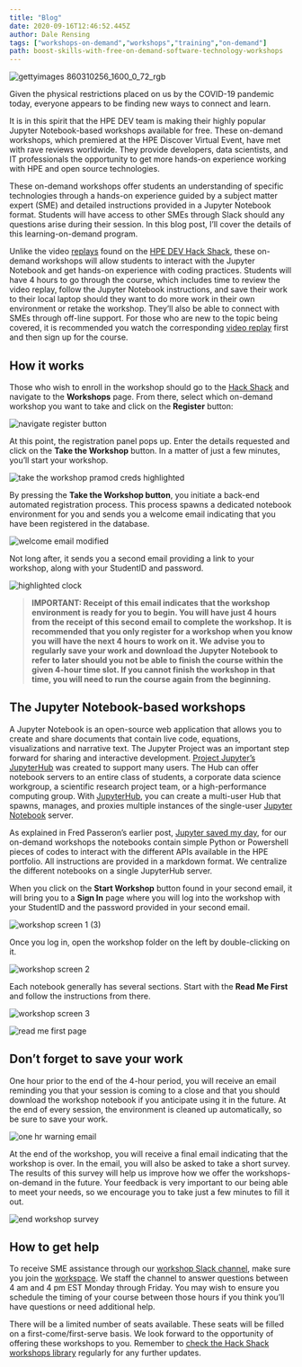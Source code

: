 ```yaml
---
title: "Blog"
date: 2020-09-16T12:46:52.445Z
author: Dale Rensing 
tags: ["workshops-on-demand","workshops","training","on-demand"]
path: boost-skills-with-free-on-demand-software-technology-workshops
---
```

![gettyimages 860310256_1600_0_72_rgb](https://hpe-developer-portal.s3.amazonaws.com/uploads/media/2020/7/gettyimages-860310256_1600_0_72_rgb-1600260582799.JPG)

Given the physical restrictions placed on us by the COVID-19 pandemic today, everyone appears to be finding new ways to connect and learn.

It is in this spirit that the HPE DEV team is making their highly popular Jupyter Notebook-based workshops available for free. These on-demand workshops, which premiered at the HPE Discover Virtual Event, have met with rave reviews worldwide. They provide developers, data scientists, and IT professionals the opportunity to get more hands-on experience working with HPE and open source technologies.

These on-demand workshops offer students an understanding of specific technologies through a hands-on experience guided by a subject matter expert (SME) and detailed instructions provided in a Jupyter Notebook format. Students will have access to other SMEs through Slack should any questions arise during their session. In this blog post, I’ll cover the details of this learning-on-demand program.

Unlike the video [replays](https://hackshack.hpedev.io/replays/0) found on the [HPE DEV Hack Shack](https://hackshack.hpedev.io/), these on-demand workshops will allow students to interact with the Jupyter Notebook and get hands-on experience with coding practices. Students will have 4 hours to go through the course, which includes time to review the video replay, follow the Jupyter Notebook instructions, and save their work to their local laptop should they want to do more work in their own environment or retake the workshop. They’ll also be able to connect with SMEs through off-line support. For those who are new to the topic being covered, it is recommended you watch the corresponding [video replay](https://hackshack.hpedev.io/replays/0) first and then sign up for the course.

## How it works

Those who wish to enroll in the workshop should go to the [Hack Shack](https://hackshack.hpedev.io/) and navigate to the **Workshops** page. From there, select which on-demand workshop you want to take and click on the **Register** button:


![navigate register button](https://hpe-developer-portal.s3.amazonaws.com/uploads/media/2020/7/navigate-register-button-1600260600088.png)

At this point, the registration panel pops up. 
Enter the details requested and click on the **Take the Workshop** button. In a matter of just a few minutes, you’ll start your workshop.


![take the workshop pramod creds highlighted](https://hpe-developer-portal.s3.amazonaws.com/uploads/media/2020/7/take-the-workshop-pramod-creds-highlighted-1600260627823.png)

By pressing the **Take the Workshop button**, you initiate a back-end automated registration process. This process spawns a dedicated notebook environment for you and sends you a welcome email indicating that you have been registered in the database. 

![welcome email modified](https://hpe-developer-portal.s3.amazonaws.com/uploads/media/2020/7/welcome-email-modified-1600260633309.png)

Not long after, it sends you a second email providing a link to your workshop, along with your StudentID and password.

![highlighted clock](https://hpe-developer-portal.s3.amazonaws.com/uploads/media/2020/7/highlighted-clock-1600260594291.jpg)

> **IMPORTANT: Receipt of this email indicates that the workshop environment is ready for you to begin. You will have just 4 hours from the receipt of this second email to complete the workshop. It is recommended that you only register for a workshop when you know you will have the next 4 hours to work on it. We advise you to regularly save your work and download the Jupyter Notebook to refer to later should you not be able to finish the course within the given 4-hour time slot. If you cannot finish the workshop in that time, you will need to run the course again from the beginning.**

## The Jupyter Notebook-based workshops

A Jupyter Notebook is an open-source web application that allows you to create and share documents that contain live code, equations, visualizations and narrative text. The Jupyter Project was an important step forward for sharing and interactive development.  [Project Jupyter’s](https://jupyter.org/index.html) [JupyterHub](https://jupyterhub.readthedocs.io/en/stable/) was created to support many users. The Hub can offer notebook servers to an entire class of students, a corporate data science workgroup, a scientific research project team, or a high-performance computing group. With [JupyterHub](https://github.com/jupyterhub/jupyterhub), you can create a multi-user Hub that spawns, manages, and proxies multiple instances of the single-user [Jupyter Notebook](https://mybinder.org/v2/gh/ipython/ipython-in-depth/master?filepath=binder/Index.ipynb) server.

As explained in Fred Passeron’s earlier post, [Jupyter saved my day](https://developer.hpe.com/blog/jupyter-saved-my-day), for our on-demand workshops the notebooks contain simple Python or Powershell pieces of codes to interact with the different APIs available in the HPE portfolio. All instructions are provided in a markdown format. We centralize the different notebooks on a single JupyterHub server. 

When you click on the **Start Workshop** button found in your second email, it will bring you to a **Sign In** page where you will log into the workshop with your StudentID and the password provided in your second email.


![workshop screen 1 (3)](https://hpe-developer-portal.s3.amazonaws.com/uploads/media/2020/7/workshop-screen-1-3-1600260638100.png)

Once you log in, open the workshop folder on the left by double-clicking on it. 

![workshop screen 2](https://hpe-developer-portal.s3.amazonaws.com/uploads/media/2020/7/workshop-screen-2-1600260642513.png)

Each notebook generally has several sections. Start with the **Read Me First** and follow the instructions from there.

![workshop screen 3](https://hpe-developer-portal.s3.amazonaws.com/uploads/media/2020/7/workshop-screen-3-1600260646340.png)



![read me first page](https://hpe-developer-portal.s3.amazonaws.com/uploads/media/2020/7/read-me-first-page-1600260610550.png)

## Don’t forget to save your work 

One hour prior to the end of the 4-hour period, you will receive an email reminding you that your session is coming to a close and that you should download the workshop notebook if you anticipate using it in the future. At the end of every session, the environment is cleaned up automatically, so be sure to save your work.


![one hr warning email](https://hpe-developer-portal.s3.amazonaws.com/uploads/media/2020/7/one-hr-warning-email-1600260622217.png)

At the end of the workshop, you will receive a final email indicating that the workshop is over. In the email, you will also be asked to take a short survey. The results of this survey will help us improve how we offer the workshops-on-demand in the future. Your feedback is very important to our being able to meet your needs, so we encourage you to take just a few minutes to fill it out.

![end workshop survey](https://hpe-developer-portal.s3.amazonaws.com/uploads/media/2020/7/end-workshop-survey-1600260589980.png)

## How to get help

To receive SME assistance through our [workshop Slack channel](https://hpedev.slack.com/archives/C01B60X8SSD), make sure you join the [workspace](https://slack.hpedev.io/). We staff the channel to answer questions between 4 am and 4 pm EST Monday through Friday. You may wish to ensure you schedule the timing of your course between those hours if you think you’ll have questions or need additional help.

There will be a limited number of seats available. These seats will be filled on a first-come/first-serve basis. We look forward to the opportunity of offering these workshops to you. Remember to [check the Hack Shack workshops library](https://hackshack.hpedev.io/workshops) regularly for any further updates.

